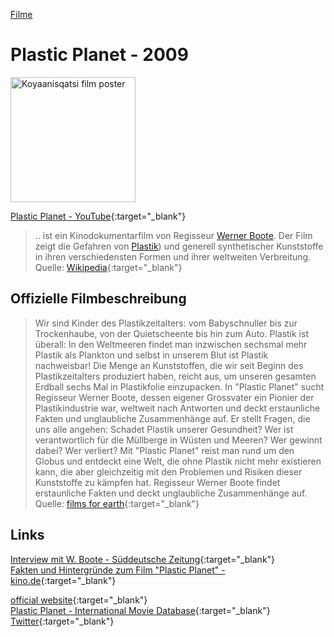 [Filme](../filme.html)

# Plastic Planet - 2009

<img src="https://filmsfortheearth.org/storage/app/media/filmsdb/covers/cover-plastic-planet-de.jpg" height="200" alt="Koyaanisqatsi film poster">   

[Plastic Planet - YouTube](https://www.youtube.com/watch?v=jc5iJQ8mE6E){:target="_blank"}

> .. ist ein Kinodokumentarfilm von Regisseur [Werner Boote](../personen/werner_boote.html). Der Film zeigt die Gefahren von [Plastik](../thema/kunststoffindustrie.html)) und generell synthetischer Kunststoffe in ihren verschiedensten Formen und ihrer weltweiten Verbreitung.
Quelle: [Wikipedia](https://de.wikipedia.org/wiki/Plastic_Planet){:target="_blank"}   

## Offizielle Filmbeschreibung
> Wir sind Kinder des Plastikzeitalters: vom Babyschnuller bis zur Trockenhaube, von der Quietscheente bis hin zum Auto. Plastik ist überall: In den Weltmeeren findet man inzwischen sechsmal mehr Plastik als Plankton und selbst in unserem Blut ist Plastik nachweisbar! Die Menge an Kunststoffen, die wir seit Beginn des Plastikzeitalters produziert haben, reicht aus, um unseren gesamten Erdball sechs Mal in Plastikfolie einzupacken.
In "Plastic Planet" sucht Regisseur Werner Boote, dessen eigener Grossvater ein Pionier der Plastikindustrie war, weltweit nach Antworten und deckt erstaunliche Fakten und unglaubliche Zusammenhänge auf. Er stellt Fragen, die uns alle angehen: Schadet Plastik unserer Gesundheit? Wer ist verantwortlich für die Müllberge in Wüsten und Meeren? Wer gewinnt dabei? Wer verliert?
Mit "Plastic Planet" reist man rund um den Globus und entdeckt eine Welt, die ohne Plastik nicht mehr existieren kann, die aber gleichzeitig mit den Problemen und Risiken dieser Kunststoffe zu kämpfen hat. Regisseur Werner Boote findet erstaunliche Fakten und deckt unglaubliche Zusammenhänge auf.
Quelle: [films for earth](https://filmsfortheearth.org/de/filme/plastic-planet){:target="_blank"}   

## Links
[Interview mit W. Boote - Süddeutsche Zeitung](http://www.sueddeutsche.de/wissen/gefahr-fuer-die-gesundheit-plastik-ist-eine-bedrohung-1.15065){:target="_blank"}   
[Fakten und Hintergründe zum Film "Plastic Planet" - kino.de](https://www.kino.de/film/plastic-planet-2009/news/fakten-und-hintergruende-zum-film-plastic-planet/){:target="_blank"}   

[official website](http://plastic-planet.de/derfilm.html){:target="_blank"}   
[Plastic Planet - International Movie Database](https://www.imdb.com/title/tt1292648/){:target="_blank"}   
[Twitter](https://twitter.com/PlasticPlanet){:target="_blank"}   